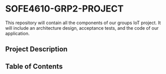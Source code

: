# SOFE4610-GRP2-PROJECT
This repository will contain all the components of our groups IoT project. It will include an architecture design, acceptance tests, and the code of our application. 

## Project Description

## Table of Contents

